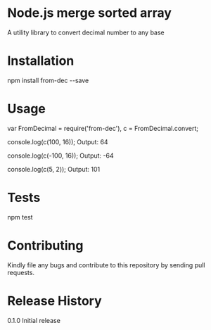 Node.js merge sorted array
==========================
A utility library to convert decimal number to any base

Installation
============
npm install from-dec --save

Usage
=====
var FromDecimal = require('from-dec'), 
    c = FromDecimal.convert;

console.log(c(100, 16));
  Output: 64

console.log(c(-100, 16));
  Output: -64

console.log(c(5, 2));
  Output: 101

Tests
=====
npm test

Contributing
============
Kindly file any bugs and contribute to this repository by sending pull requests.

Release History
===============
0.1.0 Initial release
